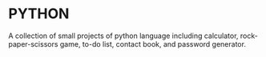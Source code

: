 # PYTHON
A collection of small projects of python language including calculator, rock-paper-scissors game, to-do list, contact book, and password generator.
